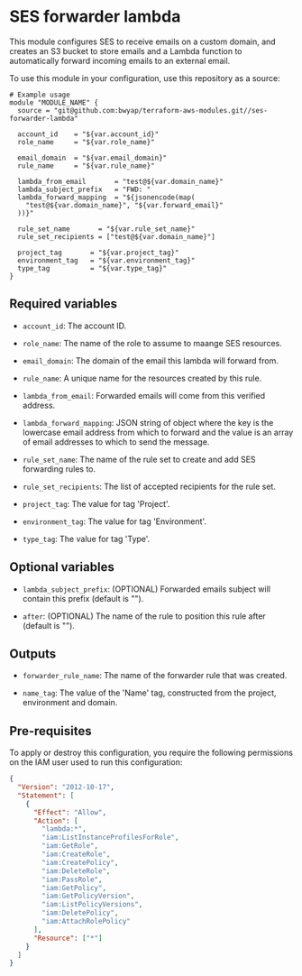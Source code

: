 # SES forwarder lambda

This module configures SES to receive emails on a custom domain, and creates an S3 bucket to store emails and a Lambda function to automatically forward incoming emails to an external email.

To use this module in your configuration, use this repository as a source:

```hcl
# Example usage
module "MODULE_NAME" {
  source = "git@github.com:bwyap/terraform-aws-modules.git//ses-forwarder-lambda"

  account_id    = "${var.account_id}"
  role_name     = "${var.role_name}"

  email_domain  = "${var.email_domain}"
  rule_name     = "${var.rule_name}"

  lambda_from_email       = "test@${var.domain_name}"
  lambda_subject_prefix   = "FWD: "
  lambda_forward_mapping  = "${jsonencode(map(
    "test@${var.domain_name}", "${var.forward_email}"
  ))}"

  rule_set_name       = "${var.rule_set_name}"
  rule_set_recipients = ["test@${var.domain_name}"]

  project_tag       = "${var.project_tag}"
  environment_tag   = "${var.environment_tag}"
  type_tag          = "${var.type_tag}"
}
```

## Required variables

- `account_id`: The account ID.

- `role_name`: The name of the role to assume to maange SES resources.

- `email_domain`: The domain of the email this lambda will forward from.

- `rule_name`: A unique name for the resources created by this rule.

- `lambda_from_email`: Forwarded emails will come from this verified address.

- `lambda_forward_mapping`: JSON string of object where the key is the lowercase email address from which to forward and the value is an array of email addresses to which to send the message.

- `rule_set_name`: The name of the rule set to create and add SES forwarding rules to.

- `rule_set_recipients`: The list of accepted recipients for the rule set.

- `project_tag`: The value for tag 'Project'.

- `environment_tag`: The value for tag 'Environment'.

- `type_tag`: The value for tag 'Type'.


## Optional variables

- `lambda_subject_prefix`: (OPTIONAL) Forwarded emails subject will contain this prefix (default is "").

- `after`: (OPTIONAL) The name of the rule to position this rule after (default is "").


## Outputs

- `forwarder_rule_name`: The name of the forwarder rule that was created.

- `name_tag`: The value of the 'Name' tag, constructed from the project, environment and domain.


## Pre-requisites

To apply or destroy this configuration, you require the following permissions on the IAM user used to run this configuration:

```json
{
  "Version": "2012-10-17",
  "Statement": [
    {
      "Effect": "Allow",
      "Action": [
        "lambda:*",
        "iam:ListInstanceProfilesForRole",
        "iam:GetRole",
        "iam:CreateRole",
        "iam:CreatePolicy",
        "iam:DeleteRole",
        "iam:PassRole",
        "iam:GetPolicy",
        "iam:GetPolicyVersion",
        "iam:ListPolicyVersions",
        "iam:DeletePolicy",
        "iam:AttachRolePolicy"
      ],
      "Resource": ["*"]
    }
  ]
}
```
